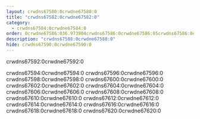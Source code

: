 ```yaml
---
layout: crwdns67580:0crwdne67580:0
title: "crwdns67582:0crwdne67582:0"
category:
  - crwdns67584:0crwdne67584:0
order: 0crwdne67586:036.973904crwdns67586:0crwdne67586:05crwdns67586:0crwdne67586:0
description: "crwdns67588:0crwdne67588:0"
hide: crwdns67590:0crwdne67590:0
---
```

crwdns67592:0crwdne67592:0

crwdns67594:0crwdne67594:0 crwdns67596:0crwdne67596:0 crwdns67598:0crwdne67598:0 crwdns67600:0crwdne67600:0 crwdns67602:0crwdne67602:0 crwdns67604:0crwdne67604:0 crwdns67606:0crwdne67606:0 crwdns67608:0crwdne67608:0 crwdns67610:0crwdne67610:0 crwdns67612:0crwdne67612:0 crwdns67614:0crwdne67614:0 crwdns67616:0crwdne67616:0 crwdns67618:0crwdne67618:0 crwdns67620:0crwdne67620:0